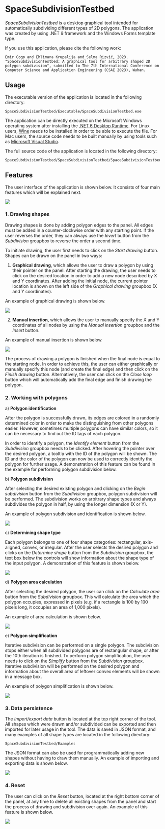 # SpaceSubdivisionTestbed

*SpaceSubdivisionTestbed* is a desktop graphical tool intended for automatically subdividing different types of 2D polygons. The application was created by using .NET 6 framework and the Windows Forms template type.

If you use this application, please cite the following work:

```
Emir Cogo and Ehlimana Krupalija and Selma Rizvić, 2023. "SpaceSubdivisionTestbed: A graphical tool for arbitrary shaped 2D polygon subdivision", submitted to The 7th International Conference on Computer Science and Application Engineering (CSAE 2023), Wuhan.
```

## Usage

The executable version of the application is located in the following directory:

```
SpaceSubdivisionTestbed/Executable/SpaceSubdivisionTestbed.exe
```

The application can be directly executed on the Microsoft Windows operating system after installing the [.NET 6 Desktop Runtime](https://dotnet.microsoft.com/en-us/download/dotnet/6.0). For Linux users, [Wine](https://www.winehq.org) needs to be installed in order to be able to execute the file. For Mac users, the source code needs to be built manually by using tools such as [Microsoft Visual Studio](https://visualstudio.microsoft.com/vs/mac/).

The full source code of the application is located in the following directory:

```
SpaceSubdivisionTestbed/SpaceSubdivisionTestbed/SpaceSubdivisionTestbed.sln
```

## Features

The user interface of the application is shown below. It consists of four main features which will be explained next.

![](https://github.com/ehlymana/SpaceSubdivisionTestbed/blob/main/README%20figures/initial_UI.png)

### 1. Drawing shapes

Drawing shapes is done by adding polygon edges to the panel. All edges must be added in a counter-clockwise order with any starting point. If the user reverses the order, they can always use the *Invert* button from the *Subdivision* groupbox to reverse the order a second time.

To initiate drawing, the user first needs to click on the *Start drawing* button. Shapes can be drawn on the panel in two ways:

1. **Graphical drawing**, which allows the user to draw a polygon by using their pointer on the panel. After starting the drawing, the user needs to click on the desired location in order to add a new node described by X and Y coordinates. After adding the initial node, the current pointer location is shown on the left side of the *Graphical drawing* groupbox (X and Y coordinates).

An example of graphical drawing is shown below.

![](https://github.com/ehlymana/SpaceSubdivisionTestbed/blob/main/README%20figures/draw.gif)

2. **Manual insertion**, which allows the user to manually specify the X and Y coordinates of all nodes by using the *Manual insertion* groupbox and the *Insert* button.

An example of manual insertion is shown below.

![](https://github.com/ehlymana/SpaceSubdivisionTestbed/blob/main/README%20figures/manual.gif)

The process of drawing a polygon is finished when the final node is equal to the starting node. In order to achieve this, the user can either graphically or manually specify this node (and create the final edge) and then click on the *Finish drawing* button. Alternatively, the user can click on the *Close loop* button which will automatically add the final edge and finish drawing the polygon.

### 2. Working with polygons

a) **Polygon identification**

After the polygon is successfully drawn, its edges are colored in a randomly determined color in order to make the distinguishing from other polygons easier. However, sometimes multiple polygons can have similar colors, so it can be necessary to find out the ID tags of each polygon.

In order to identify a polygon, the *Identify element* button from the *Subdivision* groupbox needs to be clicked. After hovering the pointer over the desired polygon, a tooltip with the ID of the polygon will be shown. The ID and the color of the polygon can now be used to correctly identify the polygon for further usage. A demonstration of this feature can be found in the example for performing polygon subdivision below.

b) **Polygon subdivision**

After selecting the desired existing polygon and clicking on the *Begin subdivision* button from the *Subdivision* groupbox, polygon subdivision will be performed. The subdivision works on arbitrary shape types and always subdivides the polygon in half, by using the longer dimension (X or Y).

An example of polygon subdivision and identification is shown below.

![](https://github.com/ehlymana/SpaceSubdivisionTestbed/blob/main/README%20figures/subdivision.gif)

c) **Determining shape type**

Each polygon belongs to one of four shape categories: rectangular, axis-aligned, convex, or irregular. After the user selects the desired polygon and clicks on the *Determine shape* button from the *Subdivision* groupbox, the text box below the controls will show information about the shape type of the input polygon. A demonstration of this feature is shown below.

![](https://github.com/ehlymana/SpaceSubdivisionTestbed/blob/main/README%20figures/shapetype.gif)

d) **Polygon area calculation**

After selecting the desired polygon, the user can click on the *Calculate area* button from the *Subdivision* groupbox. This will calculate the area which the polygon occupies, expressed in pixels (e.g. if a rectangle is 100 by 100 pixels long, it occupies an area of 1,000 pixels).

An example of area calculation is shown below.

![](https://github.com/ehlymana/SpaceSubdivisionTestbed/blob/main/README%20figures/area.gif)

e) **Polygon simplification**

Iterative subdivision can be performed on a single polygon. The subdivision stops either when all subdivided polygons are of rectangular shape, or after the 10th iteration is finished. To perform polygon simplification, the user needs to click on the *Simplify* button from the *Subdivision* groupbox. Iterative subdivision will be performed on the desired polygon and information about the overall area of leftover convex elements will be shown in a message box.

An example of polygon simplification is shown below.

![](https://github.com/ehlymana/SpaceSubdivisionTestbed/blob/main/README%20figures/simplification.gif)

### 3. Data persistence

The *Import/export data* button is located at the top right corner of the tool. All shapes which were drawn and/or subdivided can be exported and then imported for later usage in the tool. The data is saved in JSON format, and many examples of all shape types are located in the following directory:

```
SpaceSubdivisionTestbed/Examples
```

The JSON format can also be used for programmatically adding new shapes without having to draw them manually. An example of importing and exporting data is shown below.

![](https://github.com/ehlymana/SpaceSubdivisionTestbed/blob/main/README%20figures/importexport.gif)

### 4. Reset

The user can click on the *Reset* button, located at the right bottom corner of the panel, at any time to delete all existing shapes from the panel and start the process of drawing and subdivision over again. An example of this feature is shown below.

![](https://github.com/ehlymana/SpaceSubdivisionTestbed/blob/main/README%20figures/reset.gif)
